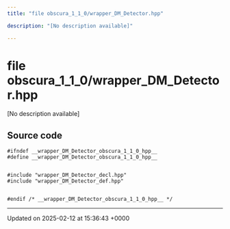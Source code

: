 ```yaml
---
title: "file obscura_1_1_0/wrapper_DM_Detector.hpp"

description: "[No description available]"

---
```


# file obscura_1_1_0/wrapper_DM_Detector.hpp

[No description available]




## Source code

```
#ifndef __wrapper_DM_Detector_obscura_1_1_0_hpp__
#define __wrapper_DM_Detector_obscura_1_1_0_hpp__


#include "wrapper_DM_Detector_decl.hpp"
#include "wrapper_DM_Detector_def.hpp"


#endif /* __wrapper_DM_Detector_obscura_1_1_0_hpp__ */
```


-------------------------------

Updated on 2025-02-12 at 15:36:43 +0000
